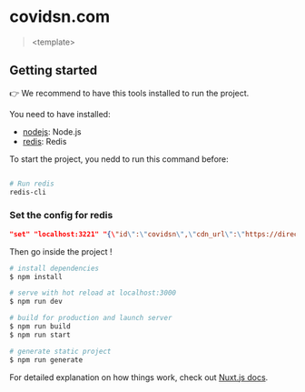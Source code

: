 # covidsn.com

> &lt;template&gt;

## Getting started
 
:point_right: We recommend to have this tools installed to run the project.

You need to have installed:


- [nodejs](https://nodejs.org): Node.js
- [redis](https://redis.io/): Redis


To start the project, you nedd to run this command before:

``` bash

# Run redis
redis-cli

```

### Set the config for redis

```json
"set" "localhost:3221" "{\"id\":\"covidsn\",\"cdn_url\":\"https://directus.medteck.xyz\",\"api_credentials\":{\"url\":\"https://directus.medteck.xyz\",\"project\":\"covidsn\",\"token\":\"your-token\"}}"

```


Then go inside the project !

``` bash
# install dependencies
$ npm install

# serve with hot reload at localhost:3000
$ npm run dev

# build for production and launch server
$ npm run build
$ npm run start

# generate static project
$ npm run generate
```

For detailed explanation on how things work, check out [Nuxt.js docs](https://nuxtjs.org).
